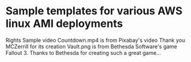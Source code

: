 # Sample templates for various AWS linux AMI deployments















Rights
Sample video Countdown.mp4 is from Pixabay's video  Thank you MCZerrill for its creation
Vault.png is from Bethesda Software's game Fallout 3.  Thanks to Bethesda for creating such a great game... 

 